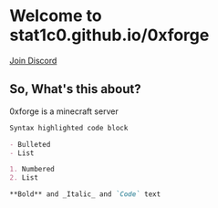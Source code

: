 # Welcome to stat1c0.github.io/0xforge

[Join Discord](https://discord.gg/pauj2DCJXw)



## So, What's this about?

0xforge is a minecraft server


```markdown
Syntax highlighted code block

- Bulleted
- List

1. Numbered
2. List

**Bold** and _Italic_ and `Code` text

```


<!-- Comment -->
